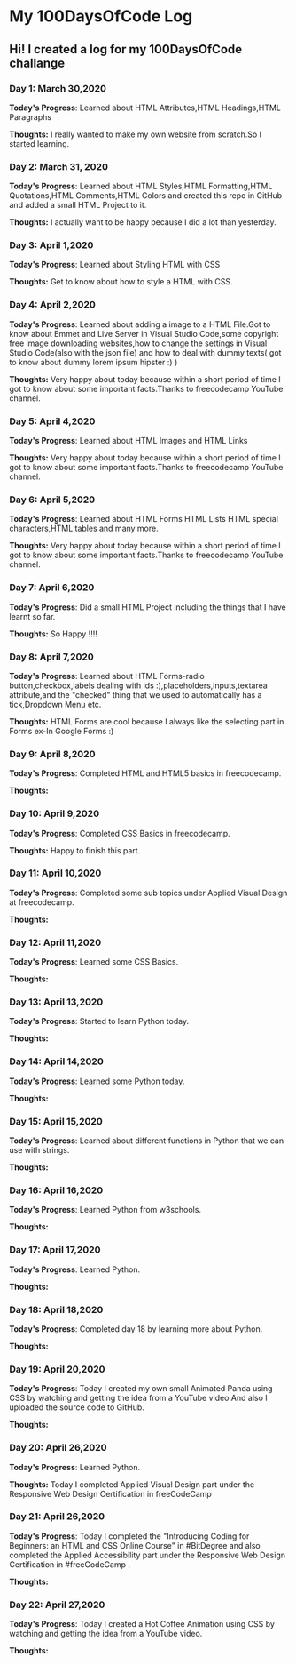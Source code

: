 # My 100DaysOfCode Log

## Hi! I created a log for my 100DaysOfCode challange

### Day 1: March 30,2020
**Today's Progress**: Learned about HTML Attributes,HTML Headings,HTML Paragraphs

**Thoughts:** I really wanted to make my own website from scratch.So I started learning.

### Day 2: March 31, 2020 
**Today's Progress**: Learned about HTML Styles,HTML Formatting,HTML Quotations,HTML Comments,HTML Colors and created this repo in GitHub and added a small HTML Project to it.

**Thoughts:** I actually want to be happy because I did a lot than yesterday.

### Day 3: April 1,2020
**Today's Progress**: Learned about Styling HTML with CSS

**Thoughts:** Get to know about how to style a HTML with CSS.

### Day 4: April 2,2020
**Today's Progress**: Learned about adding a image to a HTML File.Got to know about Emmet and Live Server in Visual Studio Code,some copyright free image downloading websites,how to change the settings in Visual Studio Code(also with the json file) and how to deal with dummy texts( got to know about dummy lorem ipsum hipster :) )

**Thoughts:** Very happy about today because within a short period of time I got to know about some important facts.Thanks to freecodecamp YouTube channel.

### Day 5: April 4,2020
**Today's Progress**: Learned about HTML Images and HTML Links

**Thoughts:** Very happy about today because within a short period of time I got to know about some important facts.Thanks to freecodecamp YouTube channel.

### Day 6: April 5,2020
**Today's Progress**: Learned about HTML Forms HTML Lists HTML special characters,HTML tables and many more.

**Thoughts:** Very happy about today because within a short period of time I got to know about some important facts.Thanks to freecodecamp YouTube channel.

### Day 7: April 6,2020
**Today's Progress**: Did a small HTML Project including the things that I have learnt so far.

**Thoughts:** So Happy !!!!

### Day 8: April 7,2020
**Today's Progress**: Learned about HTML Forms-radio button,checkbox,labels dealing with ids :),placeholders,inputs,textarea attribute,and the "checked"
thing that we used to automatically has a tick,Dropdown Menu etc.

**Thoughts:** HTML Forms are cool because I always like the selecting part in Forms ex-In Google Forms :)

### Day 9: April 8,2020
**Today's Progress**: Completed HTML and HTML5 basics in freecodecamp.

**Thoughts:** 

### Day 10: April 9,2020
**Today's Progress**: Completed CSS Basics in freecodecamp.

**Thoughts:** Happy to finish this part.

### Day 11: April 10,2020
**Today's Progress**: Completed some sub topics under Applied Visual Design at freecodecamp.

**Thoughts:** 

### Day 12: April 11,2020
**Today's Progress**: Learned some CSS Basics.

**Thoughts:** 

### Day 13: April 13,2020
**Today's Progress**: Started to learn Python today.

**Thoughts:** 

### Day 14: April 14,2020
**Today's Progress**: Learned some Python today.

**Thoughts:** 

### Day 15: April 15,2020
**Today's Progress**: Learned about different functions in Python that we can use with strings.

**Thoughts:** 

### Day 16: April 16,2020
**Today's Progress**: Learned Python from w3schools.

**Thoughts:** 

### Day 17: April 17,2020
**Today's Progress**: Learned Python.

**Thoughts:** 

### Day 18: April 18,2020
**Today's Progress**: Completed day 18 by learning more about Python.

**Thoughts:** 

### Day 19: April 20,2020
**Today's Progress**: Today I created my own small Animated Panda using CSS by watching and getting the idea from a YouTube video.And also I uploaded the source code to GitHub.

**Thoughts:** 

### Day 20: April 26,2020
**Today's Progress**: Learned Python.

**Thoughts:** Today I completed Applied Visual Design part under the Responsive Web Design Certification in freeCodeCamp 

### Day 21: April 26,2020
**Today's Progress**: Today I completed the "Introducing Coding for Beginners: an HTML and CSS Online Course" in #BitDegree and also completed the Applied Accessibility part under the Responsive Web Design Certification in #freeCodeCamp .

**Thoughts:** 

### Day 22: April 27,2020
**Today's Progress**: Today I created a Hot Coffee Animation using CSS by watching and getting the idea from a YouTube video.

**Thoughts:** 

















